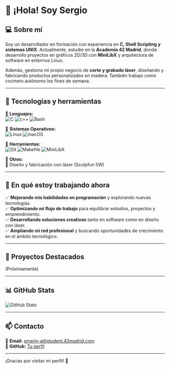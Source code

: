 # 👋 ¡Hola! Soy Sergio

## 💻 Sobre mí  
Soy un desarrollador en formación con experiencia en **C, Shell Scripting y sistemas UNIX**. Actualmente, estudio en la **Academia 42 Madrid**, donde desarrollo proyectos en gráficos 2D/3D con **MiniLibX** y arquitectura de software en entornos Linux.

Además, gestiono mi propio negocio de **corte y grabado láser**, diseñando y fabricando productos personalizados en madera. También trabajo como cocinero autónomo los fines de semana.

---

## 🚀 Tecnologías y herramientas  

🔹 **Lenguajes:**  
![C](https://img.shields.io/badge/C-%2300599C.svg?style=for-the-badge&logo=c&logoColor=white)
![c++](https://img.shields.io/badge/C++-%2300599C.svg?style=for-the-badge&logo=c%2B%2B&logoColor=white)
![Bash](https://img.shields.io/badge/Bash-%23121011.svg?style=for-the-badge&logo=gnu-bash&logoColor=white)  

🔹 **Sistemas Operativos:**  
![Linux](https://img.shields.io/badge/Linux-%23FCC624.svg?style=for-the-badge&logo=linux&logoColor=black)
![macOS](https://img.shields.io/badge/macOS-%23999999.svg?style=for-the-badge&logo=apple&logoColor=white)

🔹 **Herramientas:**  
![Git](https://img.shields.io/badge/Git-%23F05032.svg?style=for-the-badge&logo=git&logoColor=white)
![Makefile](https://img.shields.io/badge/Makefile-%23121011.svg?style=for-the-badge)
![MiniLibX](https://img.shields.io/badge/MiniLibX-%2300599C.svg?style=for-the-badge)

🔹 **Otros:**  
🎨 Diseño y fabricación con láser (Sculpfun 5W)  

---

## 🎯 En qué estoy trabajando ahora  
✅ **Mejorando mis habilidades en programación** y explorando nuevas tecnologías.  
✅ **Optimizando mi flujo de trabajo** para equilibrar estudios, proyectos y emprendimiento.  
✅ **Desarrollando soluciones creativas** tanto en software como en diseño con láser.  
✅ **Ampliando mi red profesional** y buscando oportunidades de crecimiento en el ámbito tecnológico.  

---

## 📌 Proyectos Destacados  

(Próximamente)

---

## 📊 GitHub Stats  
![GitHub Stats](https://github-readme-stats.vercel.app/api?username=tuusuario&show_icons=true&theme=radical)

---

## 📫 Contacto  
📌 **Email:** [smarin-a@student.42madrid.com](mailto:smarin-a@student.42madrid.com)  
📌 **GitHub:** [Tu perfil](https://github.com/sermaal11)  

---
¡Gracias por visitar mi perfil! 🚀  
